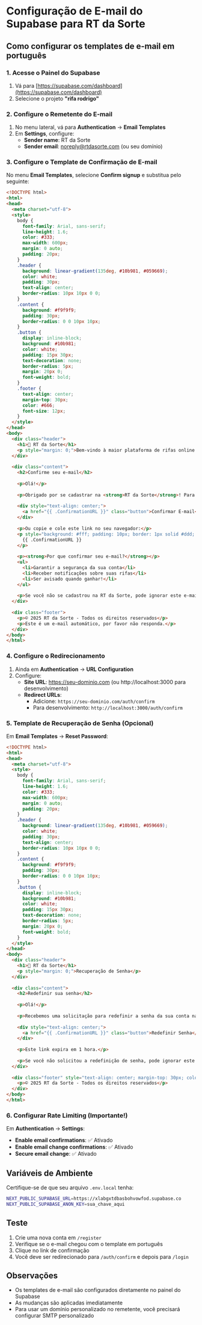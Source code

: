 # Configuração de E-mail do Supabase para RT da Sorte

## Como configurar os templates de e-mail em português

### 1. Acesse o Painel do Supabase
1. Vá para [https://supabase.com/dashboard](https://supabase.com/dashboard)
2. Selecione o projeto **"rifa rodrigo"**

### 2. Configure o Remetente do E-mail
1. No menu lateral, vá para **Authentication** → **Email Templates**
2. Em **Settings**, configure:
   - **Sender name**: RT da Sorte
   - **Sender email**: noreply@rtdasorte.com (ou seu domínio)

### 3. Configure o Template de Confirmação de E-mail

No menu **Email Templates**, selecione **Confirm signup** e substitua pelo seguinte:

```html
<!DOCTYPE html>
<html>
<head>
  <meta charset="utf-8">
  <style>
    body {
      font-family: Arial, sans-serif;
      line-height: 1.6;
      color: #333;
      max-width: 600px;
      margin: 0 auto;
      padding: 20px;
    }
    .header {
      background: linear-gradient(135deg, #10b981, #059669);
      color: white;
      padding: 30px;
      text-align: center;
      border-radius: 10px 10px 0 0;
    }
    .content {
      background: #f9f9f9;
      padding: 30px;
      border-radius: 0 0 10px 10px;
    }
    .button {
      display: inline-block;
      background: #10b981;
      color: white;
      padding: 15px 30px;
      text-decoration: none;
      border-radius: 5px;
      margin: 20px 0;
      font-weight: bold;
    }
    .footer {
      text-align: center;
      margin-top: 30px;
      color: #666;
      font-size: 12px;
    }
  </style>
</head>
<body>
  <div class="header">
    <h1>🎲 RT da Sorte</h1>
    <p style="margin: 0;">Bem-vindo à maior plataforma de rifas online!</p>
  </div>
  
  <div class="content">
    <h2>Confirme seu e-mail</h2>
    
    <p>Olá!</p>
    
    <p>Obrigado por se cadastrar na <strong>RT da Sorte</strong>! Para começar a participar das nossas rifas, por favor confirme seu endereço de e-mail clicando no botão abaixo:</p>
    
    <div style="text-align: center;">
      <a href="{{ .ConfirmationURL }}" class="button">Confirmar E-mail</a>
    </div>
    
    <p>Ou copie e cole este link no seu navegador:</p>
    <p style="background: #fff; padding: 10px; border: 1px solid #ddd; word-break: break-all;">
      {{ .ConfirmationURL }}
    </p>
    
    <p><strong>Por que confirmar seu e-mail?</strong></p>
    <ul>
      <li>Garantir a segurança da sua conta</li>
      <li>Receber notificações sobre suas rifas</li>
      <li>Ser avisado quando ganhar!</li>
    </ul>
    
    <p>Se você não se cadastrou na RT da Sorte, pode ignorar este e-mail.</p>
  </div>
  
  <div class="footer">
    <p>© 2025 RT da Sorte - Todos os direitos reservados</p>
    <p>Este é um e-mail automático, por favor não responda.</p>
  </div>
</body>
</html>
```

### 4. Configure o Redirecionamento

1. Ainda em **Authentication** → **URL Configuration**
2. Configure:
   - **Site URL**: https://seu-dominio.com (ou http://localhost:3000 para desenvolvimento)
   - **Redirect URLs**: 
     - Adicione: `https://seu-dominio.com/auth/confirm`
     - Para desenvolvimento: `http://localhost:3000/auth/confirm`

### 5. Template de Recuperação de Senha (Opcional)

Em **Email Templates** → **Reset Password**:

```html
<!DOCTYPE html>
<html>
<head>
  <meta charset="utf-8">
  <style>
    body {
      font-family: Arial, sans-serif;
      line-height: 1.6;
      color: #333;
      max-width: 600px;
      margin: 0 auto;
      padding: 20px;
    }
    .header {
      background: linear-gradient(135deg, #10b981, #059669);
      color: white;
      padding: 30px;
      text-align: center;
      border-radius: 10px 10px 0 0;
    }
    .content {
      background: #f9f9f9;
      padding: 30px;
      border-radius: 0 0 10px 10px;
    }
    .button {
      display: inline-block;
      background: #10b981;
      color: white;
      padding: 15px 30px;
      text-decoration: none;
      border-radius: 5px;
      margin: 20px 0;
      font-weight: bold;
    }
  </style>
</head>
<body>
  <div class="header">
    <h1>🎲 RT da Sorte</h1>
    <p style="margin: 0;">Recuperação de Senha</p>
  </div>
  
  <div class="content">
    <h2>Redefinir sua senha</h2>
    
    <p>Olá!</p>
    
    <p>Recebemos uma solicitação para redefinir a senha da sua conta na RT da Sorte.</p>
    
    <div style="text-align: center;">
      <a href="{{ .ConfirmationURL }}" class="button">Redefinir Senha</a>
    </div>
    
    <p>Este link expira em 1 hora.</p>
    
    <p>Se você não solicitou a redefinição de senha, pode ignorar este e-mail com segurança.</p>
  </div>
  
  <div class="footer" style="text-align: center; margin-top: 30px; color: #666; font-size: 12px;">
    <p>© 2025 RT da Sorte - Todos os direitos reservados</p>
  </div>
</body>
</html>
```

### 6. Configurar Rate Limiting (Importante!)

Em **Authentication** → **Settings**:
- **Enable email confirmations**: ✅ Ativado
- **Enable email change confirmations**: ✅ Ativado
- **Secure email change**: ✅ Ativado

## Variáveis de Ambiente

Certifique-se de que seu arquivo `.env.local` tenha:

```bash
NEXT_PUBLIC_SUPABASE_URL=https://xlabgxtdbasbohvowfod.supabase.co
NEXT_PUBLIC_SUPABASE_ANON_KEY=sua_chave_aqui
```

## Teste

1. Crie uma nova conta em `/register`
2. Verifique se o e-mail chegou com o template em português
3. Clique no link de confirmação
4. Você deve ser redirecionado para `/auth/confirm` e depois para `/login`

## Observações

- Os templates de e-mail são configurados diretamente no painel do Supabase
- As mudanças são aplicadas imediatamente
- Para usar um domínio personalizado no remetente, você precisará configurar SMTP personalizado